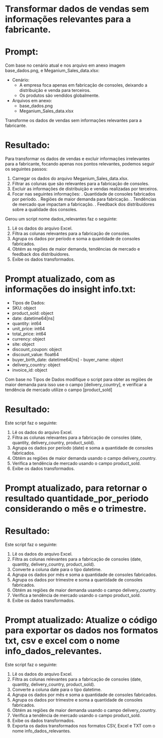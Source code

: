 # Transformar dados de vendas sem informações relevantes para a fabricante.

# Prompt:
Com base no cenário atual e nos arquivo em anexo imagem base_dados.png, e Meganium_Sales_data.xlsx:
- Cenário:
    - A empresa foca apenas em fabricação de consoles, deixando a distribuição e venda para terceiros.
    - Os produtos são vendidos globalmente.
- Arquivos em anexo:
    - base_dados.png
    - Meganium_Sales_data.xlsx

Transforme os dados de vendas sem informações relevantes para a fabricante.

# Resultado:
Para transformar os dados de vendas e excluir informações irrelevantes para a fabricante, focando apenas nos pontos relevantes, podemos seguir os seguintes passos:

1. Carregar os dados do arquivo Meganium_Sales_data.xlsx.
2. Filtrar as colunas que são relevantes para a fabricação de consoles.
3. Excluir as informações de distribuição e vendas realizadas por terceiros.
4. Focar nas seguintes informações:
    . Quantidade de consoles fabricados por período.
    . Regiões de maior demanda para fabricação.
    . Tendências de mercado que impactam a fabricação.
    . Feedback dos distribuidores sobre a qualidade dos consoles.


Gerou um script nome dados_relevantes faz o seguinte:
1. Lê os dados do arquivo Excel.
2. Filtra as colunas relevantes para a fabricação de consoles.
3. Agrupa os dados por período e soma a quantidade de consoles fabricados.
4. Obtém as regiões de maior demanda, tendências de mercado e feedback dos distribuidores.
5. Exibe os dados transformados.


# Prompt atualizado, com as informações do insight info.txt:

- Tipos de Dados:
 - SKU: object
 - product_sold: object
 - date: datetime64[ns]
 - quantity: int64
 - unit_price: int64
 - total_price: int64
 - currency: object
 - site: object
 - discount_coupon: object
 - discount_value: float64
 - buyer_birth_date: datetime64[ns]  - buyer_name: object
 - delivery_country: object
 - invoice_id: object

Com base no Tipos de Dados modifique o script para obter as regiões de maior demanda para isso use o campo [delivery_country], e verificar a tendência de mercado utilize o campo [product_sold] 

# Resultado:
Este script faz o seguinte:

1. Lê os dados do arquivo Excel.
2. Filtra as colunas relevantes para a fabricação de consoles (date, quantity, delivery_country, product_sold).
3. Agrupa os dados por período (date) e soma a quantidade de consoles fabricados.
4. Obtém as regiões de maior demanda usando o campo delivery_country.
5. Verifica a tendência de mercado usando o campo product_sold.
6. Exibe os dados transformados.

# Prompt atualizado, para retornar o resultado quantidade_por_periodo considerando o mês e o trimestre.

# Resultado:
Este script faz o seguinte:

1. Lê os dados do arquivo Excel.
2. Filtra as colunas relevantes para a fabricação de consoles (date, quantity, delivery_country, product_sold).
3. Converte a coluna date para o tipo datetime.
4. Agrupa os dados por mês e soma a quantidade de consoles fabricados.
5. Agrupa os dados por trimestre e soma a quantidade de consoles fabricados.
6. Obtém as regiões de maior demanda usando o campo delivery_country.
7. Verifica a tendência de mercado usando o campo product_sold.
8. Exibe os dados transformados.


# Prompt atualizado: Atualize o código para exportar os dados nos formatos txt, csv e excel com o nome info_dados_relevantes.

Este script faz o seguinte:

1. Lê os dados do arquivo Excel.
2. Filtra as colunas relevantes para a fabricação de consoles (date, quantity, delivery_country, product_sold).
3. Converte a coluna date para o tipo datetime.
4. Agrupa os dados por mês e soma a quantidade de consoles fabricados.
5. Agrupa os dados por trimestre e soma a quantidade de consoles fabricados.
6. Obtém as regiões de maior demanda usando o campo delivery_country.
7. Verifica a tendência de mercado usando o campo product_sold.
8. Exibe os dados transformados.
9. Exporta os dados transformados nos formatos CSV, Excel e TXT com o nome info_dados_relevantes.